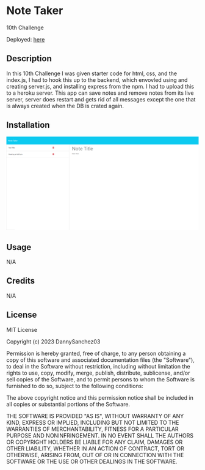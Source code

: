 # Note Taker

10th Challenge

Deployed: [here](https://my-note-taker-app-hehe-c865ff4718a5.herokuapp.com/)

## Description

In this 10th Challenge I was given starter code for html, css, and the index.js, I had to hook this up to the backend, which envovled using and creating server.js, and installing express from the npm. I had to upload this to a heroku server. This app can save notes and remove notes from its live server, server does restart and gets rid of all messages except the one that is always created when the DB is crated again.

## Installation

![my screenshot](Assets/Ss.png)

## Usage

N/A

## Credits

N/A

## License

MIT License

Copyright (c) 2023 DannySanchez03

Permission is hereby granted, free of charge, to any person obtaining a copy
of this software and associated documentation files (the "Software"), to deal
in the Software without restriction, including without limitation the rights
to use, copy, modify, merge, publish, distribute, sublicense, and/or sell
copies of the Software, and to permit persons to whom the Software is
furnished to do so, subject to the following conditions:

The above copyright notice and this permission notice shall be included in all
copies or substantial portions of the Software.

THE SOFTWARE IS PROVIDED "AS IS", WITHOUT WARRANTY OF ANY KIND, EXPRESS OR
IMPLIED, INCLUDING BUT NOT LIMITED TO THE WARRANTIES OF MERCHANTABILITY,
FITNESS FOR A PARTICULAR PURPOSE AND NONINFRINGEMENT. IN NO EVENT SHALL THE
AUTHORS OR COPYRIGHT HOLDERS BE LIABLE FOR ANY CLAIM, DAMAGES OR OTHER
LIABILITY, WHETHER IN AN ACTION OF CONTRACT, TORT OR OTHERWISE, ARISING FROM,
OUT OF OR IN CONNECTION WITH THE SOFTWARE OR THE USE OR OTHER DEALINGS IN THE
SOFTWARE.
